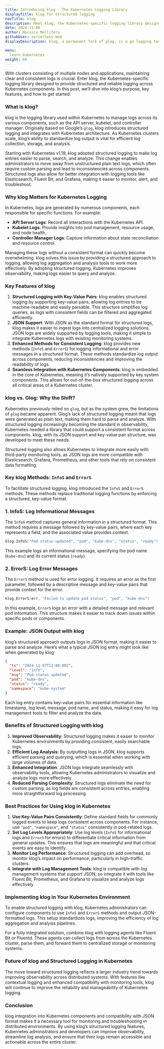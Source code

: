 ```yaml
---
title: Introducing klog - The Kubernetes Logging Library
displayTitle: klog for structured logging
navTitle: klog
description: Meet klog, the Kubernetes-specific logging library designed to provide structured and reliable logging across Kubernetes components. In this post, we’ll dive into klog’s purpose, key features, and how it’s transforming logging in Kubernetes.
date: 2024-11-08
author: Nocnica Mellifera
githubUser: serverless-mom
displayDescription: klog, a permanent fork of glog, is a go logging tool focused on structured logging in a Kubernetes envrionment.

menu:
  learn_kubernetes
weight: 60
---
```


With clusters consisting of multiple nodes and applications, maintaining clear and consistent logs is crucial. Enter klog, the Kubernetes-specific logging library designed to provide structured and reliable logging across Kubernetes components. In this post, we’ll dive into klog’s purpose, key features, and how to get started.

### What is klog?

klog is the logging library used within Kubernetes to manage logs across its various components, such as the API server, kubelet, and controller manager. Originally based on Google’s `glog`, klog introduces structured logging and integrates with Kubernetes architecture. As Kubernetes clusters scale, klog’s ability to standardize log output is vital for efficient log collection, storage, and analysis.

Starting with Kubernetes v1.19, klog adopted structured logging to make log entries easier to parse, search, and analyze. This change enables administrators to move away from unstructured plain text logs, which often require custom parsing and lead to inconsistencies across components. Structured logs also allow for better integration with logging tools like Elasticsearch, Fluent Bit, and Grafana, making it easier to monitor, alert, and troubleshoot.

### Why klog Matters for Kubernetes Logging

In Kubernetes, logs are generated by numerous components, each responsible for specific functions. For example:

- **API Server Logs**: Record all interactions with the Kubernetes API.
- **Kubelet Logs**: Provide insights into pod management, resource usage, and node health.
- **Controller Manager Logs**: Capture information about state reconciliation and resource control.

Managing these logs without a consistent format can quickly become overwhelming. klog solves this issue by providing a structured approach to logging, allowing log aggregation and analysis tools to work more effectively. By adopting structured logging, Kubernetes improves observability, making logs easier to query and analyze.

### Key Features of klog

1. **Structured Logging with Key-Value Pairs**:
klog enables structured logging by supporting key-value pairs, allowing log entries to be machine-readable and easily parsable. This structure simplifies log queries, as logs with consistent fields can be filtered and aggregated efficiently.
2. **JSON Support**:
With JSON as the standard format for structured logs, klog makes it easier to ingest logs into centralized logging solutions. JSON logs are widely supported by logging tools, making it simple to integrate Kubernetes logs with existing monitoring systems.
3. **Enhanced Methods for Consistent Logging**:
klog provides new methods (`InfoS` and `ErrorS`) for logging informational and error messages in a structured format. These methods standardize log output across components, reducing inconsistencies and improving the readability of logs.
4. **Seamless Integration with Kubernetes Components**:
klog is embedded in the core of Kubernetes, meaning it’s natively supported by key system components. This allows for out-of-the-box structured logging across all critical areas of a Kubernetes cluster.

### klog vs. Glog: Why the Shift?

Kubernetes previously relied on `glog`, but as the system grew, the limitations of `glog` became apparent. Glog’s lack of structured logging meant that logs were generated as plain text, making them hard to parse and analyze. With structured logging increasingly becoming the standard in observability, Kubernetes needed a library that could support a consistent format across components. klog, with its JSON support and key-value pair structure, was developed to meet these needs.

Structured logging also allows Kubernetes to integrate more easily with third-party monitoring tools, as JSON logs are more compatible with Elasticsearch, Grafana, Prometheus, and other tools that rely on consistent data formatting.

### Key klog Methods: `InfoS` and `ErrorS`

To facilitate structured logging, klog introduced the `InfoS` and `ErrorS` methods. These methods replace traditional logging functions by enforcing a structured, key-value format.

### 1. **InfoS**: Log Informational Messages

The `InfoS` method captures general information in a structured format. This method requires a message followed by key-value pairs, where each key represents a field, and the associated value provides context.

```go
klog.InfoS("Pod status updated", "pod", "kube-dns", "status", "ready")

```

This example logs an informational message, specifying the pod name (`kube-dns`) and its current status (`ready`).

### 2. **ErrorS**: Log Error Messages

The `ErrorS` method is used for error logging. It requires an error as the first parameter, followed by a descriptive message and key-value pairs that provide context for the error.

```go
klog.ErrorS(err, "Failed to update pod status", "pod", "kube-dns")

```

In this example, `ErrorS` logs an error with a detailed message and relevant pod information. This structure makes it easier to track down issues within specific pods or components.

### Example: JSON Output with klog

klog’s structured approach outputs logs in JSON format, making it easier to parse and analyze. Here’s what a typical JSON log entry might look like when generated by klog:

```json
{
  "ts": "2024-11-07T12:00:00Z",
  "level": "info",
  "msg": "Pod status updated",
  "pod": "kube-dns",
  "status": "ready",
  "namespace": "kube-system"
}

```

Each log entry contains key-value pairs for essential information like timestamp, log level, message, pod name, and status, making it easy for log management tools to filter and analyze the data.

### Benefits of Structured Logging with klog

1. **Improved Observability**: Structured logging makes it easier to monitor Kubernetes environments by providing consistent, easily searchable logs.
2. **Efficient Log Analysis**: By outputting logs in JSON, klog supports efficient parsing and querying, which is essential when working with large volumes of data.
3. **Enhanced Integration**: JSON logs integrate seamlessly with observability tools, allowing Kubernetes administrators to visualize and analyze logs more effectively.
4. **Reduced Parsing Complexity**: Structured logs eliminate the need for custom parsing, as log fields are consistent across entries, enabling more straightforward log processing.

### Best Practices for Using klog in Kubernetes

1. **Use Key-Value Pairs Consistently**: Define standard fields for commonly logged events to keep logs consistent across components. For instance, use `"pod"`, `"namespace"`, and `"status"` consistently in pod-related logs.
2. **Set Log Levels Appropriately**: Use log levels (`InfoS` for informational logs and `ErrorS` for errors) to differentiate critical information from general updates. This ensures that logs are meaningful and that critical events are easy to identify.
3. **Monitor Log Performance**: Structured logging can add overhead, so monitor klog’s impact on performance, particularly in high-traffic clusters.
4. **Integrate with Log Management Tools**: klog is compatible with log management systems that support JSON, so integrate it with tools like Fluent Bit, Prometheus, and Grafana to visualize and analyze logs effectively.

### Implementing klog in Your Kubernetes Environment

To enable structured logging with klog, Kubernetes administrators can configure components to use `InfoS` and `ErrorS` methods and output JSON-formatted logs. This setup standardizes logs, improving the efficiency of log aggregation and analysis pipelines.

For a fully integrated solution, combine klog with logging agents like Fluent Bit or Fluentd. These agents can collect logs from across the Kubernetes cluster, parse them, and forward them to centralized storage or monitoring systems.

### Future of klog and Structured Logging in Kubernetes

The move toward structured logging reflects a larger industry trend towards improving observability across distributed systems. With features like contextual logging and enhanced compatibility with monitoring tools, klog will continue to improve the reliability and manageability of Kubernetes logging.

### Conclusion

klog  integration into Kubernetes components and compatibility with JSON format makes it a necessary tool for monitoring and troubleshooting in distributed environments. By using klog’s structured logging features, Kubernetes administrators and developers can improve observability, streamline log analysis, and ensure that their logs remain accessible and actionable across the entire cluster.
